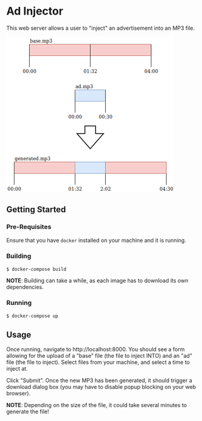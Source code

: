 # Ad Injector
This web server allows a user to "inject" an advertisement into an MP3 file.

![](https://raw.githubusercontent.com/MMazzocchi/ad_injector/readme/img/ad_injector.png?token=AAQZEJWNDUVUOQY6EDXP5NC5B6SUA)

## Getting Started
### Pre-Requisites
Ensure that you have `docker` installed on your machine and it is running.

### Building
```
$ docker-compose build
```
**NOTE**: Building can take a while, as each image has to download its own
dependencies.

### Running
```
$ docker-compose up
```

## Usage
Once running, navigate to http://localhost:8000. You should see a form allowing
for the upload of a "base" file (the file to inject INTO) and an "ad" file (the
file to inject). Select files from your machine, and select a time to inject at.

Click "Submit". Once the new MP3 has been generated, it should trigger a
download dialog box (you may have to disable popup blocking on your web
browser).

**NOTE**: Depending on the size of the file, it could take several minutes to
generate the file!
